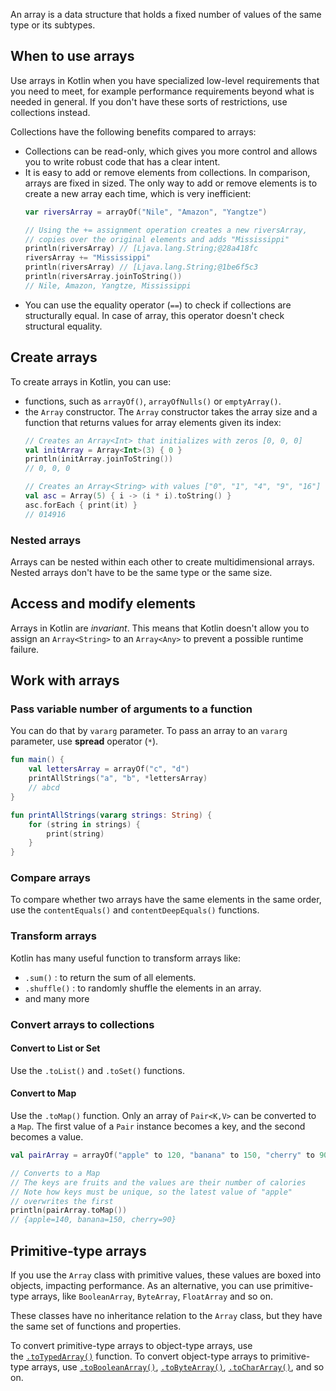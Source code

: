 An array is a data structure that holds a fixed number of values of the same type or its subtypes.

## When to use arrays
Use arrays in Kotlin when you have specialized low-level requirements that you need to meet, for example performance requirements beyond what is needed in general. If you don't have these sorts of restrictions, use collections instead.

Collections have the following benefits compared to arrays:
- Collections can be read-only, which gives you more control and allows you to write robust code that has a clear intent.
- It is easy to add or remove elements from collections. In comparison, arrays are fixed in sized. The only way to add or remove elements is to create a new array each time, which is very inefficient:
	```kt
	var riversArray = arrayOf("Nile", "Amazon", "Yangtze")  
  
	// Using the += assignment operation creates a new riversArray,  
	// copies over the original elements and adds "Mississippi"  
	println(riversArray) // [Ljava.lang.String;@28a418fc  
	riversArray += "Mississippi"  
	println(riversArray) // [Ljava.lang.String;@1be6f5c3  
	println(riversArray.joinToString())  
	// Nile, Amazon, Yangtze, Mississippi
	```
- You can use the equality operator (`==`) to check if collections are structurally equal. In case of array, this operator doesn't check structural equality.

## Create arrays
To create arrays in Kotlin, you can use:
- functions, such as `arrayOf()`, `arrayOfNulls()` or `emptyArray()`.
- the `Array` constructor. The `Array` constructor takes the array size and a function that returns values for array elements given its index:
	```kt
	// Creates an Array<Int> that initializes with zeros [0, 0, 0]
	val initArray = Array<Int>(3) { 0 }
	println(initArray.joinToString())
	// 0, 0, 0
	
	// Creates an Array<String> with values ["0", "1", "4", "9", "16"]
	val asc = Array(5) { i -> (i * i).toString() }
	asc.forEach { print(it) }
	// 014916
	```

### Nested arrays
Arrays can be nested within each other to create multidimensional arrays. Nested arrays don't have to be the same type or the same size.

## Access and modify elements
Arrays in Kotlin are *invariant*. This means that Kotlin doesn't allow you to assign an `Array<String>` to an `Array<Any>` to prevent a possible runtime failure.

## Work with arrays
### Pass variable number of arguments to a function
You can do that by `vararg` parameter. To pass an array to an `vararg` parameter, use **spread** operator (`*`).
```kt
fun main() {
    val lettersArray = arrayOf("c", "d")
    printAllStrings("a", "b", *lettersArray)
    // abcd
}

fun printAllStrings(vararg strings: String) {
    for (string in strings) {
        print(string)
    }
}
```

### Compare arrays
To compare whether two arrays have the same elements in the same order, use the `contentEquals()` and `contentDeepEquals()` functions.

### Transform arrays
Kotlin has many useful function to transform arrays like:
- `.sum()` : to return the sum of all elements.
- `.shuffle()` : to randomly shuffle the elements in an array.
- and many more

### Convert arrays to collections
#### Convert to List or Set
Use the `.toList()` and `.toSet()` functions.

#### Convert to Map
Use the `.toMap()` function. Only an array of `Pair<K,V>` can be converted to a `Map`. The first value of a `Pair` instance becomes a key, and the second becomes a value.
```kt
val pairArray = arrayOf("apple" to 120, "banana" to 150, "cherry" to 90, "apple" to 140)

// Converts to a Map
// The keys are fruits and the values are their number of calories
// Note how keys must be unique, so the latest value of "apple"
// overwrites the first
println(pairArray.toMap())
// {apple=140, banana=150, cherry=90}
```

## Primitive-type arrays
If you use the `Array` class with primitive values, these values are boxed into objects, impacting performance. As an alternative, you can use primitive-type arrays, like `BooleanArray`, `ByteArray`, `FloatArray` and so on.

These classes have no inheritance relation to the `Array` class, but they have the same set of functions and properties.

To convert primitive-type arrays to object-type arrays, use the [`.toTypedArray()`](https://kotlinlang.org/api/latest/jvm/stdlib/kotlin.collections/to-typed-array.html) function.
To convert object-type arrays to primitive-type arrays, use [`.toBooleanArray()`](https://kotlinlang.org/api/latest/jvm/stdlib/kotlin.collections/to-boolean-array.html), [`.toByteArray()`](https://kotlinlang.org/api/latest/jvm/stdlib/kotlin.collections/to-byte-array.html), [`.toCharArray()`](https://kotlinlang.org/api/latest/jvm/stdlib/kotlin.collections/to-char-array.html), and so on.